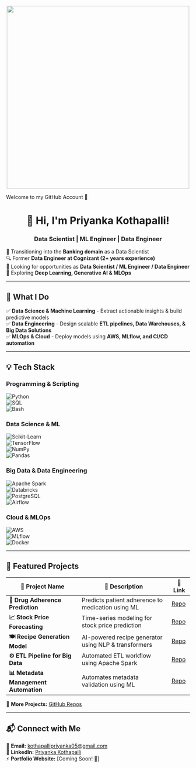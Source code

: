 <p align="center">
  <img src="https://github.com/user-attachments/assets/0ac0e37a-9fac-41d1-b350-2e0577ebe0ce" width="500px">
</p>

Welcome to my GitHub Account 👋


<h1 align="center">👋 Hi, I'm Priyanka Kothapalli! </h1>  
<h3 align="center"> Data Scientist | ML Engineer | Data Engineer </h3>  

🌱 Transitioning into the **Banking domain** as a Data Scientist  
🔍 Former **Data Engineer at Cognizant (2+ years experience)**  
🎯 Looking for opportunities as **Data Scientist / ML Engineer / Data Engineer**  
🌊 Exploring **Deep Learning, Generative AI & MLOps**  

---

## 🔬 What I Do  

✅ **Data Science & Machine Learning** - Extract actionable insights & build predictive models  
✅ **Data Engineering** - Design scalable **ETL pipelines, Data Warehouses, & Big Data Solutions**  
✅ **MLOps & Cloud** - Deploy models using **AWS, MLflow, and CI/CD automation**  

---

## 💡 Tech Stack  

### **Programming & Scripting**  
![Python](https://img.shields.io/badge/Python-3776AB?style=flat&logo=python&logoColor=white)  
![SQL](https://img.shields.io/badge/SQL-4479A1?style=flat&logo=mysql&logoColor=white)  
![Bash](https://img.shields.io/badge/Bash-4EAA25?style=flat&logo=gnu-bash&logoColor=white)  

### **Data Science & ML**  
![Scikit-Learn](https://img.shields.io/badge/Scikit--Learn-F7931E?style=flat&logo=scikit-learn&logoColor=white)  
![TensorFlow](https://img.shields.io/badge/TensorFlow-FF6F00?style=flat&logo=tensorflow&logoColor=white)  
![NumPy](https://img.shields.io/badge/NumPy-013243?style=flat&logo=numpy&logoColor=white)  
![Pandas](https://img.shields.io/badge/Pandas-150458?style=flat&logo=pandas&logoColor=white)  

### **Big Data & Data Engineering**  
![Apache Spark](https://img.shields.io/badge/Apache_Spark-E25A1C?style=flat&logo=apachespark&logoColor=white)  
![Databricks](https://img.shields.io/badge/Databricks-FF3621?style=flat&logo=databricks&logoColor=white)  
![PostgreSQL](https://img.shields.io/badge/PostgreSQL-4169E1?style=flat&logo=postgresql&logoColor=white)  
![Airflow](https://img.shields.io/badge/Apache_Airflow-017CEE?style=flat&logo=apache-airflow&logoColor=white)  

### **Cloud & MLOps**  
![AWS](https://img.shields.io/badge/AWS-232F3E?style=flat&logo=amazonaws&logoColor=white)  
![MLflow](https://img.shields.io/badge/MLflow-0194E2?style=flat&logo=mlflow&logoColor=white)  
![Docker](https://img.shields.io/badge/Docker-2496ED?style=flat&logo=docker&logoColor=white)  

---

## 🚀 Featured Projects  

| 📌 Project Name | 📝 Description | 🔗 Link |
|---|---|---|
| **🔬 Drug Adherence Prediction** | Predicts patient adherence to medication using ML | [Repo](#) |
| **📈 Stock Price Forecasting** | Time-series modeling for stock price prediction | [Repo](#) |
| **🍽️ Recipe Generation Model** | AI-powered recipe generator using NLP & transformers | [Repo](#) |
| **⚙️ ETL Pipeline for Big Data** | Automated ETL workflow using Apache Spark | [Repo](#) |
| **📊 Metadata Management Automation** | Automates metadata validation using ML | [Repo](#) |

📌 **More Projects:** [GitHub Repos](https://github.com/your-github-profile)  

---

## 📬 Connect with Me  

📧 **Email:** kothapallipriyanka05@gmail.com  
📌 **LinkedIn:** [Priyanka Kothapalli](https://www.linkedin.com/in/priyanka-kothapalli/)  
⚡ **Portfolio Website:** [Coming Soon! 🚀]  




